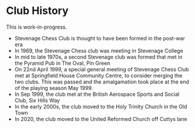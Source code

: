 # Club History

This is work-in-progress.

- Stevenage Chess Club is thought to have been formed in the post-war era
- In 1969, the Stevenage Chess club was meeting in Stevenage College
- In mid to late 1970s, a second Stevenage club was formed that met in the Pyramid Pub in The Oval, Pin Green
- On 22nd April 1999, a special general meeting of Stevenage Chess Club met at Springfield House Community Centre, to consider merging the two clubs. This was passed and the amalgamation took place at the end of the playing season May 1999.
- In Sep 1999, the club met at the British Aerospace Sports and Social Club, Six Hills Way
- In the early 2000s, the club moved to the Holy Trinity Church in the Old Town
- In 2020, the club moved to the United Reformed Church off Cuttys lane
